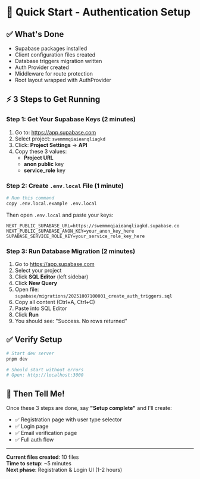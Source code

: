 # 🚀 Quick Start - Authentication Setup

## ✅ What's Done
- Supabase packages installed
- Client configuration files created
- Database triggers migration written
- Auth Provider created
- Middleware for route protection
- Root layout wrapped with AuthProvider

## ⚡ 3 Steps to Get Running

### Step 1: Get Your Supabase Keys (2 minutes)

1. Go to: https://app.supabase.com
2. Select project: `swemmmqiaieanqliagkd`
3. Click: **Project Settings** → **API**
4. Copy these 3 values:
   - **Project URL**
   - **anon public** key
   - **service_role** key

### Step 2: Create `.env.local` File (1 minute)

```bash
# Run this command
copy .env.local.example .env.local
```

Then open `.env.local` and paste your keys:

```env
NEXT_PUBLIC_SUPABASE_URL=https://swemmmqiaieanqliagkd.supabase.co
NEXT_PUBLIC_SUPABASE_ANON_KEY=your_anon_key_here
SUPABASE_SERVICE_ROLE_KEY=your_service_role_key_here
```

### Step 3: Run Database Migration (2 minutes)

1. Go to https://app.supabase.com
2. Select your project
3. Click **SQL Editor** (left sidebar)
4. Click **New Query**
5. Open file: `supabase/migrations/20251007100001_create_auth_triggers.sql`
6. Copy all content (Ctrl+A, Ctrl+C)
7. Paste into SQL Editor
8. Click **Run**
9. You should see: "Success. No rows returned"

## ✅ Verify Setup

```bash
# Start dev server
pnpm dev

# Should start without errors
# Open: http://localhost:3000
```

## 🎯 Then Tell Me!

Once these 3 steps are done, say **"Setup complete"** and I'll create:
- ✅ Registration page with user type selector
- ✅ Login page
- ✅ Email verification page
- ✅ Full auth flow

---

**Current files created**: 10 files  
**Time to setup**: ~5 minutes  
**Next phase**: Registration & Login UI (1-2 hours)
